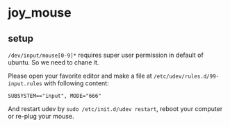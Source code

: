 # joy_mouse

## setup
`/dev/input/mouse[0-9]*` requires super user permission in default of ubuntu.
So we need to chane it.

Please open your favorite editor and make a file at `/etc/udev/rules.d/99-input.rules`
with following content:
```
SUBSYSTEM=="input", MODE="666"
```

And restart udev by `sudo /etc/init.d/udev restart`, reboot your computer or re-plug your mouse.
